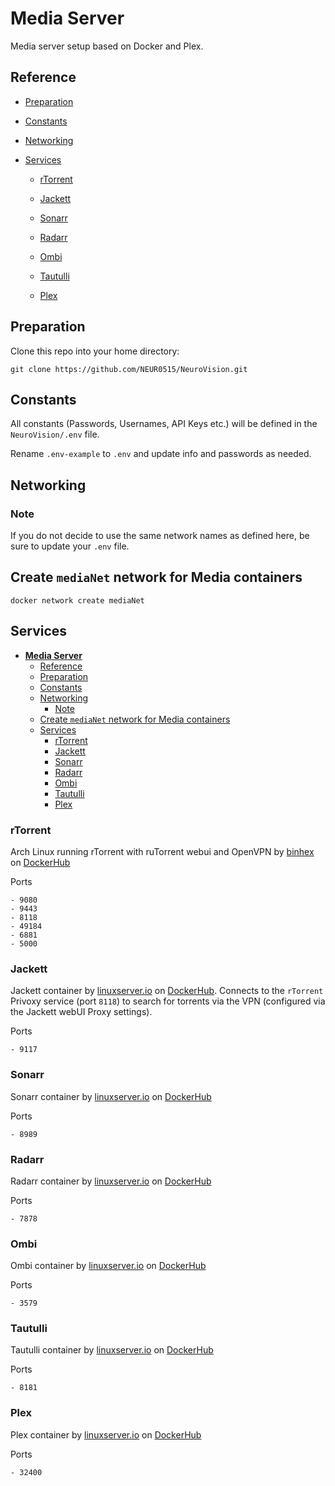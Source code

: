 # **Media Server**

Media server setup based on Docker and Plex.

## Reference

- [Preparation](#preparation)

- [Constants](#constants)

- [Networking](#networking)

- [Services](#services)

  - [rTorrent](#rtorrent)

  - [Jackett](#jackett)

  - [Sonarr](#sonarr)

  - [Radarr](#radarr)

  - [Ombi](#ombi)

  - [Tautulli](#tautulli)

  - [Plex](#plex)

## Preparation

Clone this repo into your home directory:

    git clone https://github.com/NEUR0515/NeuroVision.git

## Constants

All constants (Passwords, Usernames, API Keys etc.) will be defined in the `NeuroVision/.env` file.

Rename `.env-example` to `.env` and update info and passwords as needed.

## Networking

### Note

If you do not decide to use the same network names as defined here, be sure to update your `.env` file.

## Create `mediaNet` network for Media containers

    docker network create mediaNet

## Services

- [**Media Server**](#media-server)
  - [Reference](#reference)
  - [Preparation](#preparation)
  - [Constants](#constants)
  - [Networking](#networking)
    - [Note](#note)
  - [Create `mediaNet` network for Media containers](#create-medianet-network-for-media-containers)
  - [Services](#services)
    - [rTorrent](#rtorrent)
    - [Jackett](#jackett)
    - [Sonarr](#sonarr)
    - [Radarr](#radarr)
    - [Ombi](#ombi)
    - [Tautulli](#tautulli)
    - [Plex](#plex)

### rTorrent

Arch Linux running rTorrent with ruTorrent webui and OpenVPN by [binhex](https://github.com/binhex) on [DockerHub](https://hub.docker.com/r/binhex/arch-rtorrentvpn)

Ports

    - 9080
    - 9443
    - 8118
    - 49184
    - 6881
    - 5000

### Jackett

Jackett container by [linuxserver.io](https://www.linuxserver.io/) on [DockerHub](https://hub.docker.com/r/linuxserver/jackett). Connects to the `rTorrent` Privoxy service (port `8118`) to search for torrents via the VPN (configured via the Jackett webUI Proxy settings).

Ports

    - 9117

### Sonarr

Sonarr container by [linuxserver.io](https://www.linuxserver.io/) on [DockerHub](https://hub.docker.com/r/linuxserver/sonarr)

Ports

    - 8989

### Radarr

Radarr container by [linuxserver.io](https://www.linuxserver.io/) on [DockerHub](https://hub.docker.com/r/linuxserver/radarr)

Ports

    - 7878

### Ombi

Ombi container by [linuxserver.io](https://www.linuxserver.io/) on [DockerHub](https://hub.docker.com/r/linuxserver/ombi)

Ports

    - 3579

### Tautulli

Tautulli container by [linuxserver.io](https://www.linuxserver.io/) on [DockerHub](https://hub.docker.com/r/linuxserver/tautulli)

Ports

    - 8181

### Plex

Plex container by [linuxserver.io](https://www.linuxserver.io/) on [DockerHub](https://hub.docker.com/r/linuxserver/plex)

Ports

    - 32400
